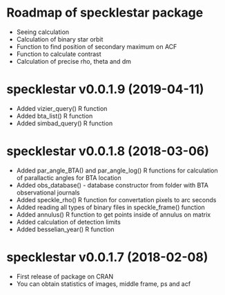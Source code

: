 # Roadmap of specklestar package

- Seeing calculation
- Calculation of binary star orbit
- Function to find position of secondary maximum on ACF
- Function to calculate contrast
- Calculation of precise rho, theta and dm

# specklestar v0.0.1.9 (2019-04-11)

* Added vizier_query() R function
* Added bta_list() R function
* Added simbad_query() R function

# specklestar v0.0.1.8 (2018-03-06)

* Added par_angle_BTA() and par_angle_log() R functions for
  calculation of parallactic angles for BTA location
* Added obs_database() - database constructor from folder with
  BTA observational journals
* Added speckle_rho() R function for convertation pixels to arc seconds
* Added reading all types of binary files in speckle_frame() function
* Added annulus() R function to get points inside of annulus on matrix
* Added calculation of detection limits
* Added besselian_year() R function

# specklestar v0.0.1.7 (2018-02-08)

* First release of package on CRAN
* You can obtain statistics of images, middle frame, ps and acf
